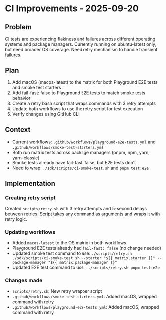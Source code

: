 # CI Improvements - 2025-09-20

## Problem
CI tests are experiencing flakiness and failures across different operating systems and package managers. Currently running on ubuntu-latest only, but need broader OS coverage. Need retry mechanism to handle transient failures.

## Plan
1. Add macOS (macos-latest) to the matrix for both Playground E2E tests and smoke test starters
2. Add fail-fast: false to Playground E2E tests to match smoke tests behavior
3. Create a retry bash script that wraps commands with 3 retry attempts
4. Update both workflows to use the retry script for test execution
5. Verify changes using GitHub CLI

## Context
- Current workflows: `.github/workflows/playground-e2e-tests.yml` and `.github/workflows/smoke-test-starters.yml`
- Both run matrix tests across package managers (pnpm, npm, yarn, yarn-classic)
- Smoke tests already have fail-fast: false, but E2E tests don't
- Need to wrap: `./sdk/scripts/ci-smoke-test.sh` and `pnpm test:e2e`

## Implementation

### Creating retry script
Created `scripts/retry.sh` with 3 retry attempts and 5-second delays between retries. Script takes any command as arguments and wraps it with retry logic.

### Updating workflows
- Added `macos-latest` to the OS matrix in both workflows
- Playground E2E tests already had `fail-fast: false` (no change needed)
- Updated smoke test command to use: `./scripts/retry.sh ./sdk/scripts/ci-smoke-test.sh --starter "${{ matrix.starter }}" --package-manager "${{ matrix.package-manager }}"`
- Updated E2E test command to use: `../scripts/retry.sh pnpm test:e2e`

### Changes made
- `scripts/retry.sh`: New retry wrapper script
- `.github/workflows/smoke-test-starters.yml`: Added macOS, wrapped command with retry
- `.github/workflows/playground-e2e-tests.yml`: Added macOS, wrapped command with retry

